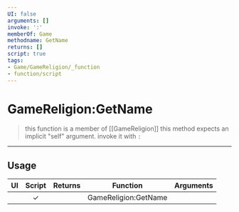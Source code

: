 ```yaml
---
UI: false
arguments: []
invoke: ':'
memberOf: Game
methodname: GetName
returns: []
script: true
tags:
- Game/GameReligion/_function
- function/script
---
```

# GameReligion:GetName
> this function is a member of [[GameReligion]]
> this method expects an implicit "self" argument. invoke it with `:`
-----
## Usage
|  UI | Script | Returns | Function | Arguments |
|:---:|:------:|-------:|:--------:|:---------|
| |✓||GameReligion:GetName||
